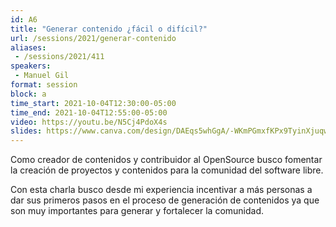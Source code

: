 ```yaml
---
id: A6
title: "Generar contenido ¿fácil o difícil?"
url: /sessions/2021/generar-contenido
aliases:
 - /sessions/2021/411
speakers:
 - Manuel Gil
format: session
block: a
time_start: 2021-10-04T12:30:00-05:00
time_end: 2021-10-04T12:55:00-05:00
video: https://youtu.be/N5Cj4PdoX4s
slides: https://www.canva.com/design/DAEqs5whGgA/-WKmPGmxfKPx9TyinXjuqw/view?utm_content=DAEqs5whGgA&utm_campaign=designshare&utm_medium=link&utm_source=sharebutton
---
```


Como creador de contenidos y contribuidor al OpenSource busco fomentar la creación de proyectos y contenidos para la comunidad del software libre.

Con esta charla busco desde mi experiencia incentivar a más personas a dar sus primeros pasos en el proceso de generación de contenidos ya que son muy importantes para generar y fortalecer la comunidad.